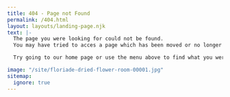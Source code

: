 ```yaml
---
title: 404 - Page not Found
permalink: /404.html
layout: layouts/landing-page.njk
text: |-
  The page you were looking for could not be found.
  You may have tried to acces a page which has been moved or no longer exists.

  Try going to our home page or use the menu above to find what you were looking for.

image: "/site/floriade-dried-flower-room-00001.jpg"
sitemap:
  ignore: true
---
```

